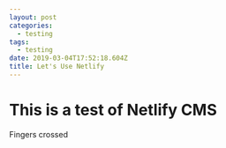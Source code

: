 ```yaml
---
layout: post
categories:
  - testing
tags:
  - testing
date: 2019-03-04T17:52:18.604Z
title: Let's Use Netlify
---
```

# This is a test of Netlify CMS

Fingers crossed
